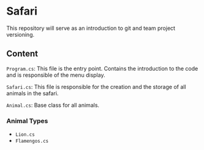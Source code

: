 # Safari
This repository will serve as an introduction to git and team project versioning.

## Content

`Program.cs`: This file is the entry point. Contains the introduction to the code and is responsible of the menu display.

`Safari.cs`: This file is responsible for the creation and the storage of all animals in the safari.

`Animal.cs`: Base class for all animals.

### Animal Types
- `Lion.cs`
- `Flamengos.cs`
